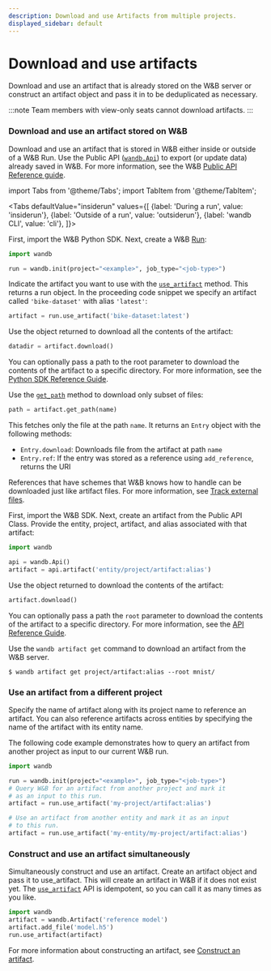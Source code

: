 ```yaml
---
description: Download and use Artifacts from multiple projects.
displayed_sidebar: default
---
```


# Download and use artifacts

<head>
  <title>Download and use artifacts</title>
</head>

Download and use an artifact that is already stored on the W&B server or construct an artifact object and pass it in to be deduplicated as necessary.

:::note
Team members with view-only seats cannot download artifacts.
:::


### Download and use an artifact stored on W&B

Download and use an artifact that is stored in W&B either inside or outside of a W&B Run. Use the Public API ([`wandb.Api`](../../ref/python/public-api/api.md)) to export (or update data) already saved in W&B. For more information, see the W&B [Public API Reference guide](../../ref/python/public-api/README.md).

import Tabs from '@theme/Tabs';
import TabItem from '@theme/TabItem';

<Tabs
  defaultValue="insiderun"
  values={[
    {label: 'During a run', value: 'insiderun'},
    {label: 'Outside of a run', value: 'outsiderun'},
    {label: 'wandb CLI', value: 'cli'},
  ]}>
  <TabItem value="insiderun">

First, import the W&B Python SDK. Next, create a W&B [Run](../../ref/python/run.md):

```python
import wandb

run = wandb.init(project="<example>", job_type="<job-type>")
```

Indicate the artifact you want to use with the [`use_artifact`](../../ref/python/run.md#use_artifact) method. This returns a run object. In the proceeding code snippet we specify an artifact called `'bike-dataset'` with alias `'latest'`:

```python
artifact = run.use_artifact('bike-dataset:latest')
```

Use the object returned to download all the contents of the artifact:

```python
datadir = artifact.download()
```

You can optionally pass a path to the root parameter to download the contents of the artifact to a specific directory. For more information, see the [Python SDK Reference Guide](../../ref/python/artifact.md#download).

Use the [`get_path`](../../ref/python/artifact.md#get_path) method to download only subset of files:

```python
path = artifact.get_path(name)
```

This fetches only the file at the path `name`. It returns an `Entry` object with the following methods:

* `Entry.download`: Downloads file from the artifact at path `name`
* `Entry.ref`: If the entry was stored as a reference using `add_reference`, returns the URI

References that have schemes that W&B knows how to handle can be downloaded just like artifact files. For more information, see [Track external files](../../guides/artifacts/track-external-files.md).
  
  </TabItem>
  <TabItem value="outsiderun">
  
First, import the W&B SDK. Next, create an artifact from the Public API Class. Provide the entity, project, artifact, and alias associated with that artifact:

```python
import wandb

api = wandb.Api()
artifact = api.artifact('entity/project/artifact:alias')
```

Use the object returned to download the contents of the artifact:

```python
artifact.download()
```

You can optionally pass a path the `root` parameter to download the contents of the artifact to a specific directory. For more information, see the [API Reference Guide](../../ref/python/public-api/artifact.md#download).
  
  </TabItem>
  <TabItem value="cli">

Use the `wandb artifact get` command to download an artifact from the W&B server.

```
$ wandb artifact get project/artifact:alias --root mnist/
```
  </TabItem>
</Tabs>


### Use an artifact from a different project

Specify the name of artifact along with its project name to reference an artifact. You can also reference artifacts across entities by specifying the name of the artifact with its entity name.

The following code example demonstrates how to query an artifact from another project as input to our current W&B run.

```python
import wandb

run = wandb.init(project="<example>", job_type="<job-type>")
# Query W&B for an artifact from another project and mark it
# as an input to this run.
artifact = run.use_artifact('my-project/artifact:alias')

# Use an artifact from another entity and mark it as an input
# to this run.
artifact = run.use_artifact('my-entity/my-project/artifact:alias')
```

### Construct and use an artifact simultaneously

Simultaneously construct and use an artifact. Create an artifact object and pass it to use\_artifact. This will create an artifact in W&B if it does not exist yet. The [`use_artifact`](../../ref/python/run.md#use_artifact) API is idempotent, so you can call it as many times as you like.

```python
import wandb
artifact = wandb.Artifact('reference model')
artifact.add_file('model.h5')
run.use_artifact(artifact)
```

For more information about constructing an artifact, see [Construct an artifact](../../guides/artifacts/construct-an-artifact.md).
